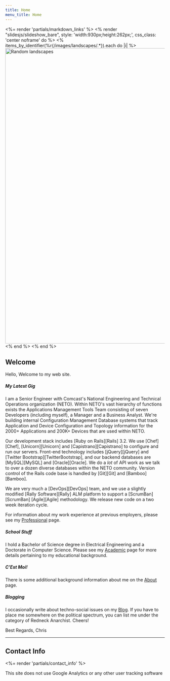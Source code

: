 ```yaml
---
title: Home
menu_title: Home
---
```

<%= render 'partials/markdown_links' %>
<% render "slidesjs/slideshow_bare", style: 'width:930px;height:262px;', css_class: 'center noframe' do %>
  <% items_by_identifier(%r{/images/landscapes/.*}).each do |i| %>
    <img class='slide' src="<%= relative_path_to i %>" title="<%= i[:title] %>" alt="Random landscapes" width="930"/>
  <% end %>
<% end %>

## Welcome

Hello, Welcome to my web site.

##### My Latest Gig
I am a Senior Engineer with Comcast's National Engineering and Technical Operations organization (NETO). Within NETO's vast hierarchy of functions exists the Applications Management Tools Team consisting of seven Developers (including myself), a Manager and a Business Analyst. We're building internal Configuration Management Database systems that track Application and Device Configuration and Topology information for the 2000+ Applications and 200K+ Devices that are used within NETO.

Our development stack includes [Ruby on Rails][Rails] 3.2. We use [Chef][Chef], [Unicorn][Unicorn] and [Capistrano][Capistrano] to configure and run our servers. Front-end technology includes [jQuery][jQuery] and [Twitter Bootstrap][TwitterBootstrap], and our backend databases are [MySQL][MySQL] and [Oracle][Oracle]. We do a *lot* of API work as we talk to over a dozen diverse databases within the NETO community. Version control of the Rails code base is handled by [Git][Git] and [Bamboo][Bamboo].

We are very much a [DevOps][DevOps] team, and we use a slightly modified [Rally Software][Rally] ALM platform to support a [ScrumBan][ScrumBan] [Agile][Agile] methodology. We release new code on a two week iteration cycle.

For information about my work experience at previous employers, please see my [Professional](/professional/) page.

##### School Stuff
I hold a Bachelor of Science degree in Electrical Engineering and a Doctorate in Computer Science. Please see my [Academic](/academic/) page for more details pertaining to my educational background.

##### C'Est Moi!
There is some additional background information about me on the [About](/about/) page.

##### Blogging
I occasionally write about techno-social issues on my [Blog](/blog/). If you have to place me somewhere on the political spectrum, you can list me under the category of Redneck Anarchist. Cheers!

Best Regards,
Chris

----

## Contact Info

<%= render 'partials/contact_info' %>

<div class="banner">
  <p>This site does not use Google Analytics or any other user tracking software</p>
</div>

